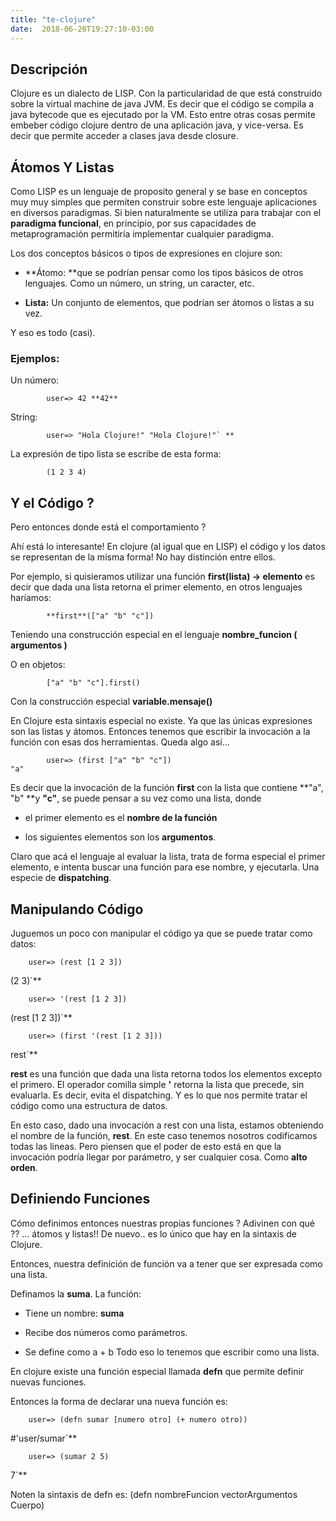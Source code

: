 ```yaml
---
title: "te-clojure"
date:  2018-06-20T19:27:10-03:00
---
```



## Descripción
Clojure es un dialecto de LISP. Con la particularidad de que está construido sobre la virtual machine de java JVM. Es decir que el código se compila a java bytecode que es ejecutado por la VM.
Esto entre otras cosas permite embeber código clojure dentro de una aplicación java, y vice-versa. Es decir que permite acceder a clases java desde closure.


## Átomos Y Listas

Como LISP es un lenguaje de proposito general y se base en conceptos muy muy simples que permiten construir sobre este lenguaje aplicaciones en diversos paradigmas. 
Si bien naturalmente se utiliza para trabajar con el **paradigma funcional**, en principio, por sus capacidades de metaprogramación permitiría implementar cualquier paradigma.

Los dos conceptos básicos o tipos de expresiones en clojure son:

* **Átomo: **que se podrían pensar como los tipos básicos de otros lenguajes. Como un número, un string, un caracter, etc.

* **Lista:** Un conjunto de elementos, que podrían ser átomos o listas a su vez.

Y eso es todo (casi).


### Ejemplos:
Un número:
```
        user=> 42 **42**

```
String:
```
        user=> "Hola Clojure!" "Hola Clojure!"` **

```
 
La expresión de tipo lista se escribe de esta forma:
```
        (1 2 3 4)
```
 
## Y el Código ?
Pero entonces donde está el comportamiento ?

Ahí está lo interesante!
En clojure (al igual que en LISP) el código y los datos se representan de la misma forma!
No hay distinción entre ellos.

Por ejemplo, si quisieramos utilizar una función **first(lista) -> elemento** es decir que dada una lista retorna el primer elemento, en otros lenguajes haríamos:

```
        **first**(["a" "b" "c"])

```
 Teniendo una construcción especial en el lenguaje **nombre_funcion ( argumentos )**


O en objetos:
```
        ["a" "b" "c"].first()
```
 
Con la construcción especial **variable.mensaje()**


En Clojure esta sintaxis especial no existe. Ya que las únicas expresiones son las listas y átomos.
Entonces tenemos que escribir la invocación a la función con esas dos herramientas.
Queda algo así...
```
        user=> (first ["a" "b" "c"])
"a"

```
Es decir que la invocación de la función **first** con la lista que contiene **"a", "b" **y **"c"**, se puede pensar a su vez como una lista, donde 

* el primer elemento es el **nombre de la función**

* los siguientes elementos son los **argumentos**.

Claro que acá el lenguaje al evaluar la lista, trata de forma especial el primer elemento, e intenta buscar una función para ese nombre, y ejecutarla. 
Una especie de **dispatching**.


## Manipulando Código
Juguemos un poco con manipular el código ya que se puede tratar como datos:

        user=> (rest [1 2 3])
(2 3)`**

        user=> '(rest [1 2 3])
(rest [1 2 3])`**

        user=> (first '(rest [1 2 3]))
rest`**


**rest** es una función que dada una lista retorna todos los elementos excepto el primero.
El operador comilla simple **'** retorna la lista que precede, sin evaluarla. Es decir, evita el dispatching. Y es lo que nos permite tratar el código como una estructura de datos.

En esto caso, dado una invocación a rest con una lista, estamos obteniendo el nombre de la función, **rest**. En este caso tenemos nosotros codificamos todas las lineas. Pero piensen que el poder de esto está en que la invocación podría llegar por parámetro, y ser cualquier cosa. Como **alto orden**.



## Definiendo Funciones
Cómo definimos entonces nuestras propias funciones ?
Adivinen con qué ?? ... átomos y listas!! 
De nuevo.. es lo único que hay en la sintaxis de Clojure.

Entonces, nuestra definición de función va a tener que ser expresada como una lista.

Definamos la **suma**. La función:

* Tiene un nombre: **suma**

* Recibe dos números como parámetros.
* Se define como a + b
Todo eso lo tenemos que escribir como una lista.

En clojure existe una función especial llamada **defn** que permite definir nuevas funciones.

Entonces la forma de declarar una nueva función es:

        user=> (defn sumar [numero otro] (+ numero otro))
#'user/sumar`**

        user=> (sumar 2 5)
7`**


Noten la sintaxis de defn es:
(defn nombreFuncion vectorArgumentos Cuerpo)